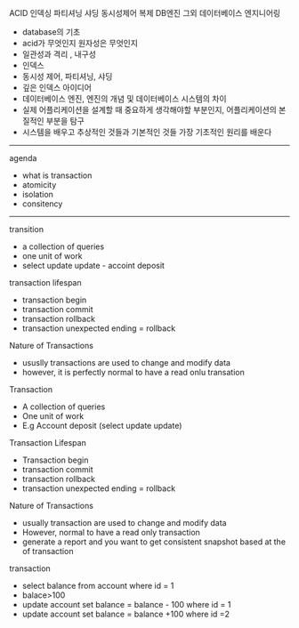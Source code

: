 
ACID 인덱싱 파티셔닝 샤딩 동시성제어 복제 DB엔진 그외 데이터베이스 엔지니어링

- database의 기초 
- acid가 무엇인지 원자성은 무엇인지
- 일관성과 격리 , 내구성
- 인덱스
- 동시성 제어, 파티셔닝, 샤딩
- 깊은 인덱스 아이디어
- 데이터베이스 엔진, 엔진의 개념 및 데이터베이스 시스템의 차이
- 실제 어플리케이션을 설계할 때 중요하게 생각해야할 부분인지, 어플리케이션의 본질적인 부분을 탐구
- 시스템을 배우고 추상적인 것들과 기본적인 것들 가장 기초적인  원리를 배운다

---

agenda 
- what is transaction
- atomicity
- isolation
- consitency

----
transition
- a collection of queries
- one unit of work
- select update update - accoint deposit

transaction lifespan
- transaction begin
- transaction commit
- transaction rollback
- transaction unexpected ending = rollback 

Nature of Transactions

- ususlly transactions are used to change and modify data
- however, it is perfectly normal to have a read onlu transation

Transaction
- A collection of queries
- One unit of work
- E.g Account deposit (select update update)

Transaction Lifespan
- Transaction begin
- transaction commit
- transaction rollback
- transaction unexpected ending = rollback 

Nature of Transactions 
- usually transaction are used to change and modify data
- However, normal to have a read only transaction
- generate a report and you want to get consistent snapshot based at the of transaction

transaction
- select balance from account where id = 1
- balace>100
- update account set balance = balance  - 100 where id = 1
- update account set balance = balance +100 where id =2
